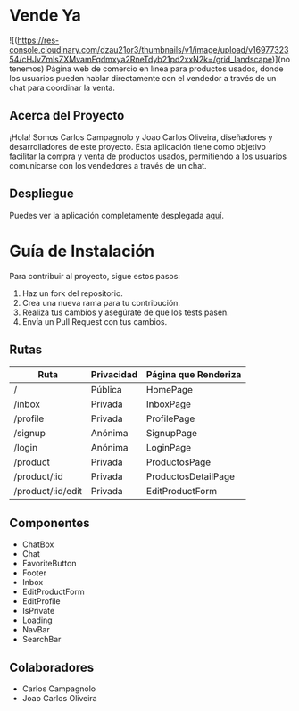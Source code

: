 # Vende Ya

![(https://res-console.cloudinary.com/dzau21or3/thumbnails/v1/image/upload/v1697732354/cHJvZmlsZXMvamFqdmxya2RneTdyb21pd2xxN2k=/grid_landscape)](no tenemos)
Página web de comercio en línea para productos usados, donde los usuarios pueden hablar directamente con el vendedor a través de un chat para coordinar la venta.

## Acerca del Proyecto
¡Hola! Somos Carlos Campagnolo y Joao Carlos Oliveira, diseñadores y desarrolladores de este proyecto. Esta aplicación tiene como objetivo facilitar la compra y venta de productos usados, permitiendo a los usuarios comunicarse con los vendedores a través de un chat.

## Despliegue
Puedes ver la aplicación completamente desplegada [aquí](https://vendeya.netlify.app/).

# Guía de Instalación
Para contribuir al proyecto, sigue estos pasos:

1. Haz un fork del repositorio.
2. Crea una nueva rama para tu contribución.
3. Realiza tus cambios y asegúrate de que los tests pasen.
4. Envía un Pull Request con tus cambios.

## Rutas
| Ruta                  | Privacidad       | Página que Renderiza     |
|-----------------------|------------------|--------------------------|
| /                     | Pública          | HomePage                 |
| /inbox                | Privada          | InboxPage                |
| /profile              | Privada          | ProfilePage              |
| /signup               | Anónima          | SignupPage               |
| /login                | Anónima          | LoginPage                |
| /product              | Privada          | ProductosPage            |
| /product/:id          | Privada          | ProductosDetailPage      |
| /product/:id/edit     | Privada          | EditProductForm          |

## Componentes

- ChatBox
- Chat
- FavoriteButton
- Footer
- Inbox
- EditProductForm
- EditProfile
- IsPrivate
- Loading
- NavBar
- SearchBar

## Colaboradores
- Carlos Campagnolo
- Joao Carlos Oliveira

